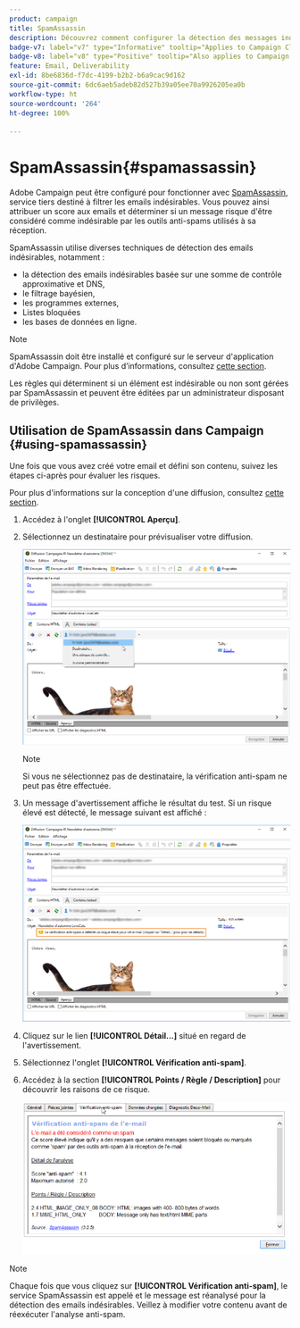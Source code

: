 ```yaml
---
product: campaign
title: SpamAssassin
description: Découvrez comment configurer la détection des messages indésirables avec SpamAssassin
badge-v7: label="v7" type="Informative" tooltip="Applies to Campaign Classic v7"
badge-v8: label="v8" type="Positive" tooltip="Also applies to Campaign v8"
feature: Email, Deliverability
exl-id: 8be6836d-f7dc-4199-b2b2-b6a9cac9d162
source-git-commit: 6dc6aeb5adeb82d527b39a05ee70a9926205ea0b
workflow-type: ht
source-wordcount: '264'
ht-degree: 100%

---
```


# SpamAssassin{#spamassassin}



Adobe Campaign peut être configuré pour fonctionner avec [SpamAssassin](https://spamassassin.apache.org), service tiers destiné à filtrer les emails indésirables. Vous pouvez ainsi attribuer un score aux emails et déterminer si un message risque d&#39;être considéré comme indésirable par les outils anti-spams utilisés à sa réception.

SpamAssassin utilise diverses techniques de détection des emails indésirables, notamment :

* la détection des emails indésirables basée sur une somme de contrôle approximative et DNS,
* le filtrage bayésien,
* les programmes externes,
* Listes bloquées
* les bases de données en ligne.

>[!NOTE]
>
>SpamAssassin doit être installé et configuré sur le serveur d&#39;application d&#39;Adobe Campaign. Pour plus d’informations, consultez [cette section](../../installation/using/configuring-spamassassin.md).
>
>Les règles qui déterminent si un élément est indésirable ou non sont gérées par SpamAssassin et peuvent être éditées par un administrateur disposant de privilèges.

## Utilisation de SpamAssassin dans Campaign {#using-spamassassin}

Une fois que vous avez créé votre email et défini son contenu, suivez les étapes ci-après pour évaluer les risques.

Pour plus d&#39;informations sur la conception d&#39;une diffusion, consultez [cette section](about-email-channel.md).

1. Accédez à l&#39;onglet **[!UICONTROL Aperçu]**.
1. Sélectionnez un destinataire pour prévisualiser votre diffusion.

   ![](assets/s_tn_del_preview_spamassassin_recipient.png)

   >[!NOTE]
   >
   >Si vous ne sélectionnez pas de destinataire, la vérification anti-spam ne peut pas être effectuée.

1. Un message d&#39;avertissement affiche le résultat du test. Si un risque élevé est détecté, le message suivant est affiché :

   ![](assets/s_tn_del_preview_spamassassin_ko.png)

1. Cliquez sur le lien **[!UICONTROL Détail...]** situé en regard de l&#39;avertissement.
1. Sélectionnez l&#39;onglet **[!UICONTROL Vérification anti-spam]**.
1. Accédez à la section **[!UICONTROL Points / Règle / Description]** pour découvrir les raisons de ce risque.

   ![](assets/s_tn_del_msg_spamassassin_ko.png)

>[!NOTE]
>
>Chaque fois que vous cliquez sur **[!UICONTROL Vérification anti-spam]**, le service SpamAssassin est appelé et le message est réanalysé pour la détection des emails indésirables. Veillez à modifier votre contenu avant de réexécuter l&#39;analyse anti-spam.
